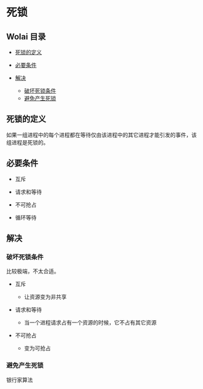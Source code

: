 # 死锁

## Wolai 目录

*   [死锁的定义](#死锁的定义)

*   [必要条件](#必要条件)

*   [解决](#解决)

    *   [破坏死锁条件](#破坏死锁条件)
    *   [避免产生死锁](#避免产生死锁)

## 死锁的定义

如果一组进程中的每个进程都在等待仅由该进程中的其它进程才能引发的事件，该组进程是死锁的。

## 必要条件

*   互斥

*   请求和等待

*   不可抢占

*   循环等待

## 解决

### 破坏死锁条件

比较极端，不太合适。

*   互斥

    *   让资源变为非共享

*   请求和等待

    *   当一个进程请求占有一个资源的时候，它不占有其它资源

*   不可抢占

    *   变为可抢占

### 避免产生死锁

银行家算法
